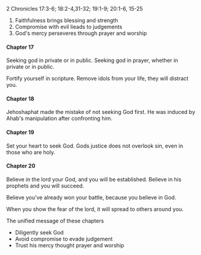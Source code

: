2 Chronicles 17:3-6; 18:2-4,31-32; 19:1-9; 20:1-6, 15-25

1. Faithfulness brings blessing and strength
2. Compromise with evil lieads to judgements
3. God's mercy perseveres through prayer and worship

#### Chapter 17
Seeking god in private or in public.
Seeking god in prayer, whether in private or in public.

Fortify yourself in scripture. Remove idols from your life, they will distract you.

#### Chapter 18
Jehoshaphat made the mistake of not seeking God first. He was induced by Ahab's manipulation after confronting him. 

#### Chapter 19
Set your heart to seek God.
Gods justice does not overlook sin, even in those who are holy.

#### Chapter 20
Believe in the lord your God, and you will be established. Believe in his prophets and you will succeed. 

Believe you’ve already won your battle, because you believe in God.

When you show the fear of the lord, it will spread to others around you.

The unified message of these chapters
- Diligently seek God
- Avoid compromise to evade judgement
- Trust his mercy thought prayer and worship